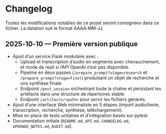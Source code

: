 # Changelog

Toutes les modifications notables de ce projet seront consignées dans ce
fichier.  La datation suit le format AAAA‑MM‑JJ.

## 2025‑10‑10 — Première version publique

* Ajout d’un service Flask modulaire avec :
  * Upload et transcription d’audio en segments avec chevauchement, et mode
    de repli si l’API OpenAI n’est pas disponible.
  * Pipeline en deux passes (`/prepare_prompt?stage=research` et
    `/prepare_prompt?stage=final`) produisant un objet de recherche et une
    synthèse finale.
  * Endpoint `/post_session` orchestrant toute la chaîne et persistant les
    artefacts dans une structure de répertoires stable.
  * Endpoint `/artifacts/<path>` pour servir les fichiers générés.
* Ajout d’une interface Web minimaliste en 5 étapes (import audio/texte,
  transcription, recherche, synthèse, téléchargement).
* Mise en place de tests unitaires et d’intégration basés sur pytest.
* Documentation initiale (`README.md`, `API.md`, `CHANGELOG.md`,
  `UPGRADE_NOTES.md`, `AUDIT.md`).
